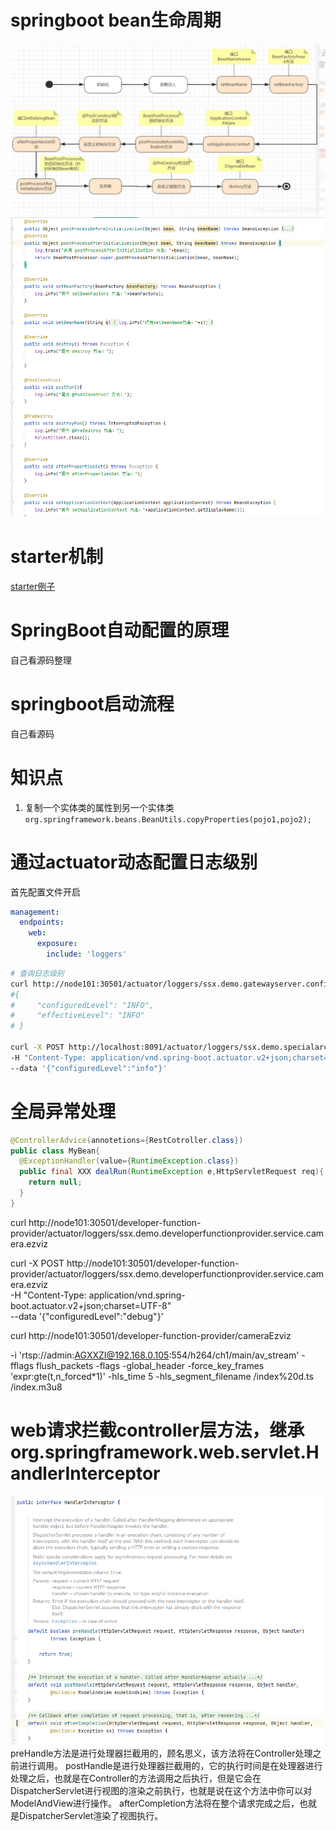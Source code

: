 # springboot bean生命周期
![bean生命周期](./1680164616863.jpg)
![bean生命周期代码](./1680164680863.jpg)

# starter机制
[starter例子](https://gitee.com/shenshuxin01/first_-spring-boot_-demo/tree/master/BootAutoConfigDemo)

# SpringBoot自动配置的原理
自己看源码整理

# springboot启动流程
自己看源码

# 知识点
1. 复制一个实体类的属性到另一个实体类
`org.springframework.beans.BeanUtils.copyProperties(pojo1,pojo2);`

# 通过actuator动态配置日志级别
首先配置文件开启
```yaml
management:
  endpoints:
    web:
      exposure:
        include: 'loggers'
```
```sh
# 查询日志级别
curl http://node101:30501/actuator/loggers/ssx.demo.gatewayserver.config.sercurityconfig
#{
#     "configuredLevel": "INFO",
#     "effectiveLevel": "INFO"
# }

curl -X POST http://localhost:8091/actuator/loggers/ssx.demo.specialarchlinuxprovider \
-H "Content-Type: application/vnd.spring-boot.actuator.v2+json;charset=UTF-8" \
--data '{"configuredLevel":"info"}'
```

# 全局异常处理
```java
@ControllerAdvice(annotetions={RestCotroller.class})
public class MyBean{
  @ExceptionHandler(value={RuntimeException.class})
  public final XXX dealRun(RuntimeException e,HttpServletRequest req){
    return null;
  }
}
```
curl http://node101:30501/developer-function-provider/actuator/loggers/ssx.demo.developerfunctionprovider.service.camera.ezviz

curl -X POST http://node101:30501/developer-function-provider/actuator/loggers/ssx.demo.developerfunctionprovider.service.camera.ezviz \
-H "Content-Type: application/vnd.spring-boot.actuator.v2+json;charset=UTF-8" \
--data '{"configuredLevel":"debug"}'


curl http://node101:30501/developer-function-provider/cameraEzviz


-i 'rtsp://admin:AGXXZI@192.168.0.105:554/h264/ch1/main/av_stream' -fflags flush_packets -flags -global_header -force_key_frames 'expr:gte(t,n_forced*1)' -hls_time 5 -hls_segment_filename /index%20d.ts /index.m3u8


# web请求拦截controller层方法，继承org.springframework.web.servlet.HandlerInterceptor
![1688690595482](image/springboot-learn/1688690595482.png)
preHandle方法是进行处理器拦截用的，顾名思义，该方法将在Controller处理之前进行调用。
postHandle是进行处理器拦截用的，它的执行时间是在处理器进行处理之后，也就是在Controller的方法调用之后执行，但是它会在DispatcherServlet进行视图的渲染之前执行，也就是说在这个方法中你可以对ModelAndView进行操作。
afterCompletion方法将在整个请求完成之后，也就是DispatcherServlet渲染了视图执行。